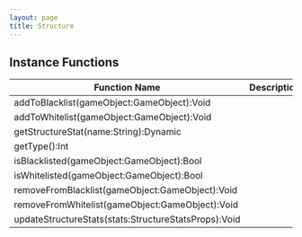 ```yaml
---
layout: page
title: Structure
---
```


## Instance Functions

| Function Name | Description |
| --------------- | ------------- |
| addToBlacklist(gameObject:GameObject):Void |  |
| addToWhitelist(gameObject:GameObject):Void |  |
| getStructureStat(name:String):Dynamic |  |
| getType():Int |  |
| isBlacklisted(gameObject:GameObject):Bool |  |
| isWhitelisted(gameObject:GameObject):Bool |  |
| removeFromBlacklist(gameObject:GameObject):Void |  |
| removeFromWhitelist(gameObject:GameObject):Void |  |
| updateStructureStats(stats:StructureStatsProps):Void |  |


